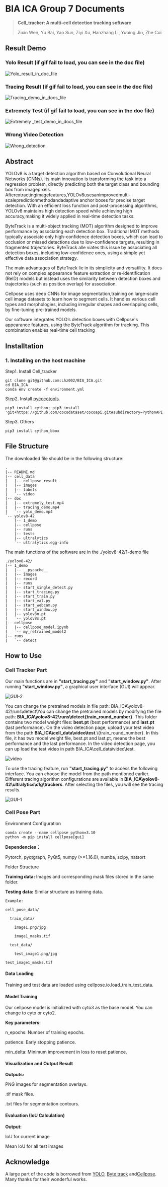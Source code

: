# BIA ICA Group 7 Documents

> **Cell_tracker: A multi-cell detection tracking software**
> 
> Zixin Wen, Yu Bai, Yao Sun, Ziyi Xu, Hanzhang Li, Yubing Jin, Zhe Cui
> 

## Result Demo

### Yolo Result (if gif fail to load, you can see in the doc file)



![Yolo_result_in_doc_file](doc/yolo_demo.gif)




### Tracing Result (if gif fail to load, you can see in the doc file)



![Tracing_demo_in_docs_file](doc/tracing_demo.gif)

### Extremely Test (if gif fail to load, you can see in the doc file)

![Extremely _test_demo_in_docs_file](doc/extremely_test.gif)

### Wrong Video Detection

![Wrong_detection](doc/wrong_detection.png)

## Abstract

YOLOv8 is a target detection algorithm based on Convolutional Neural Networks (CNNs). Its main innovation
is transforming the task into a regression problem, directly predicting both the target class and bounding box from
imagepixels. Afterextractingimagefeatures,YOLOv8usesanimprovedmulti-scalepredictionmethodandadaptive
anchor boxes for precise target detection. With an efficient loss function and post-processing algorithms, YOLOv8
maintains high detection speed while achieving high accuracy,making it widely applied in real-time detection tasks.

ByteTrack is a multi-object tracking (MOT) algorithm designed to improve performance by associating each detection box. Traditional MOT methods typically associate only high-confidence detection boxes, which can lead to
occlusion or missed detections due to low-confidence targets, resulting in fragmented trajectories. ByteTrack alle
viates this issue by associating all detection boxes, including low-confidence ones, using a simple yet effective data
association strategy.

The main advantages of ByteTrack lie in its simplicity and versatility. It does not rely on complex appearance feature
extraction or re-identification (ReID) models but instead uses the similarity between detection boxes and trajectories
(such as position overlap) for association. 

Cellpose uses deep CNNs for image segmentation,training on large-scale cell image datasets to learn how to segment cells. It handles various cell types and morphologies, including irregular shapes and overlapping cells, by fine-tuning pre-trained models.

Our software integrates YOLO’s detection boxes with Cellpose's appearance features, using the ByteTrack algorithm
for tracking. This combination enables real-time cell tracking



## Installtation
### 1. Installing on the host machine
Step1. Install Cell_tracker
```shell
git clone git@github.com:Lhz002/BIA_ICA.git
cd BIA_ICA
conda env create -f environment.yml
```

Step2. Install [pycocotools](https://github.com/cocodataset/cocoapi).

```shell
pip3 install cython; pip3 install 'git+https://github.com/cocodataset/cocoapi.git#subdirectory=PythonAPI'
```

Step3. Others
```shell
pip3 install cython_bbox
```
## File Structure

The downloaded file should be in the following structure:
```
.
|-- README.md
|-- cell_data
|   |-- cellpose_result
|   |-- images
|   |-- labels
|   `-- video
|-- doc
|   |-- extremely_test.mp4
|   |-- tracing_demo.mp4
|   `-- yolo_demo.mp4
`-- yolov8-42
    |-- 1_demo
    |-- cellpose
    |-- runs
    |-- tests
    |-- ultralytics
    `-- ultralytics.egg-info
```

The main functions of the software are in the ./yolov8-42/1-demo file

```shell
./yolov8-42/
|-- 1_demo
|   |-- __pycache__
|   |-- images
|   |-- record
|   |-- runs
|   |-- start_single_detect.py
|   |-- start_tracing.py
|   |-- start_train.py
|   |-- start_val.py
|   |-- start_webcam.py
|   |-- start_window.py
|   |-- yolov8n.pt
|   `-- yolov8s.pt
|-- cellpose
|   |-- cellpose_model.ipynb
|   `-- my_retrained_model2
|-- runs
|   `-- detect
```


## How to Use

### Cell Tracker Part

Our main functions are in **"start_tracing.py"** and **"start_window.py"**. After running **"start_window.py"**, a graphical user interface (GUI) will appear.

![GUI-2](doc/GUI-2.png)

You can change the pretrained models in file path: BIA_ICA\yolov8-42\runs\detect\\You can change the pretrained models by modifying the file path: **BIA_ICA\yolov8-42\runs\detect\{train_round_number}**. This folder contains two model weight files: **best.pt** (best performance) and **last.pt** (last performance). On the video detection page, upload your test video from the path **BIA_ICA\cell_data\video\test**.\\{train_round_number}. In this file, it has two model weight file, best.pt and last.pt, means the best performance and the last performance. In the video detection page, you can up load the test video in path BIA_ICA\cell_data\video\test.

![video](doc\video_detection.png)

To use the tracing feature, run **"start_tracing.py"** to access the following interface. You can choose the model from the path mentioned earlier. Different tracing algorithm configurations are available in **BIA_ICA\yolov8-42\ultralytics\cfg\trackers**. After selecting the files, you will see the tracing results.



![GUI-1](doc/GUI-1.png)

### Cell Pose Part

Environment Configuration

```
conda create --name cellpose python=3.10
python -m pip install cellpose[gui]
```

**Dependencies：**

Pytorch, pyqtgraph, PyQt5, numpy (>=1.16.0), numba, scipy, natsort

Folder Structure

**Training data:** Images and corresponding mask files stored in the same folder.

**Testing data:** Similar structure as training data.

```
Example:

cell_pose_data/

  train_data/

​    image1.png/jpg

​    image1_masks.tif

  test_data/

​    test_image1.png/jpg

test_image1_masks.tif
```

#### Data Loading

Training and test data are loaded using cellpose.io.load_train_test_data. 

#### Model Training

Our cellpose model is initialized with cyto3 as the base model. You can change to cyto or cyto2.

**Key parameters:**

n_epochs: Number of training epochs.

patience: Early stopping patience.

min_delta: Minimum improvement in loss to reset patience.

#### Visualization and Output Result

**Outputs:**

PNG images for segmentation overlays.

.tif mask files.

.txt files for segmentation contours.

 

#### Evaluation (IoU Calculation)

**Output:**

IoU for current image

Mean IoU for all test images

## Acknowledge

A large part of the code is borrowed from [YOLO](https://github.com/Megvii-BaseDetection/YOLOX), [Byte track](https://github.com/ifzhang/FairMOT) and[Cellpose](https://github.com/PeizeSun/TransTrack). Many thanks for their wonderful works.